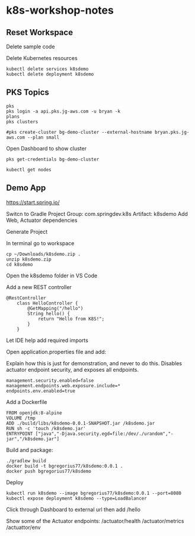 # k8s-workshop-notes

Reset Workspace
---------------
Delete sample code

Delete Kubernetes resources
```
kubectl delete services k8sdemo
kubectl delete deployment k8sdemo
```

PKS Topics
----------

```
pks
pks login -a api.pks.jg-aws.com -u bryan -k
plans
pks clusters

#pks create-cluster bg-demo-cluster --external-hostname bryan.pks.jg-aws.com --plan small
```

Open Dashboard to show cluster



```
pks get-credentials bg-demo-cluster

kubectl get nodes 
```


Demo App
--------


https://start.spring.io/

Switcn to Gradle Project
Group: com.springdev.k8s
Artifact: k8sdemo
Add Web, Actuator dependencies

Generate Project

In terminal go to workspace
```
cp ~/Downloads/k8sdemo.zip .
unzip k8sdemo.zip
cd k8sdemo
```

Open the k8sdemo folder in VS Code

Add a new REST controller

```
@RestController
	class HelloController {
		@GetMapping("/hello")
		String hello() {
			return "Hello from K8S!";
		}
	}
```
Let IDE help add required imports

Open application.properties file and add:

Explain how this is just for demonstration, and never to do this. Disables actuator endpoint security, and exposes all endpoints.

```
management.security.enabled=false
management.endpoints.web.exposure.include=*
endpoints.env.enabled=true

```

Add a Dockerfile

```
FROM openjdk:8-alpine
VOLUME /tmp
ADD ./build/libs/k8sdemo-0.0.1-SNAPSHOT.jar /k8sdemo.jar
RUN sh -c 'touch /k8sdemo.jar'
ENTRYPOINT ["java","-Djava.security.egd=file:/dev/./urandom","-jar","/k8sdemo.jar"]
```

Build and package:

```
./gradlew build
docker build -t bgregorius77/k8sdemo:0.0.1 .
docker push bgregorius77/k8sdemo
```

Deploy
```
kubectl run k8sdemo --image bgregorius77/k8sdemo:0.0.1 --port=8080
kubectl expose deployment k8sdemo --type=LoadBalancer
```


Click through Dashboard to external url then add /hello

Show some of the Actuator endpoints:
/actuator/health
/actuator/metrics
/actuattor/env

